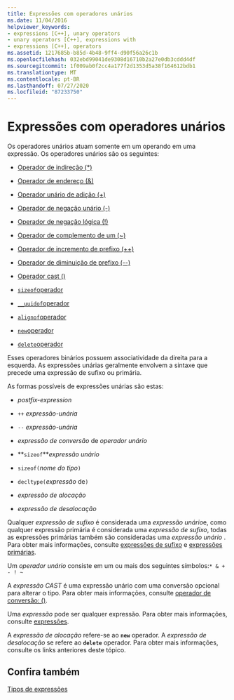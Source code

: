 ```yaml
---
title: Expressões com operadores unários
ms.date: 11/04/2016
helpviewer_keywords:
- expressions [C++], unary operators
- unary operators [C++], expressions with
- expressions [C++], operators
ms.assetid: 1217685b-b85d-4b48-9ff4-d90f56a26c1b
ms.openlocfilehash: 032ebd99041de9308d16710b2a27e0db3cddd4df
ms.sourcegitcommit: 1f009ab0f2cc4a177f2d1353d5a38f164612bdb1
ms.translationtype: MT
ms.contentlocale: pt-BR
ms.lasthandoff: 07/27/2020
ms.locfileid: "87233750"
---
```

# <a name="expressions-with-unary-operators"></a>Expressões com operadores unários

Os operadores unários atuam somente em um operando em uma expressão. Os operadores unários são os seguintes:

- [Operador de indireção (*)](../cpp/indirection-operator-star.md)

- [Operador de endereço (&)](../cpp/address-of-operator-amp.md)

- [Operador unário de adição (+)](../cpp/unary-plus-and-negation-operators-plus-and.md)

- [Operador de negação unário (-)](../cpp/unary-plus-and-negation-operators-plus-and.md)

- [Operador de negação lógica (!)](../cpp/logical-negation-operator-exclpt.md)

- [Operador de complemento de um (~)](../cpp/one-s-complement-operator-tilde.md)

- [Operador de incremento de prefixo (++)](../cpp/prefix-increment-and-decrement-operators-increment-and-decrement.md)

- [Operador de diminuição de prefixo (--)](../cpp/prefix-increment-and-decrement-operators-increment-and-decrement.md)

- [Operador cast ()](../cpp/cast-operator-parens.md)

- [`sizeof`operador](../cpp/sizeof-operator.md)

- [`__uuidof`operador](../cpp/uuidof-operator.md)

- [`alignof`operador](../cpp/alignof-operator.md)

- [`new`operador](../cpp/new-operator-cpp.md)

- [`delete`operador](../cpp/delete-operator-cpp.md)

Esses operadores binários possuem associatividade da direita para a esquerda. As expressões unárias geralmente envolvem a sintaxe que precede uma expressão de sufixo ou primária.

As formas possíveis de expressões unárias são estas:

- *postfix-expression*

- `++` *expressão-unária*

- `--` *expressão-unária*

- *expressão de conversão* de *operador unário*

- **`sizeof`***expressão unário*

- `sizeof(`*nome do tipo*`)`

- `decltype(`*expressão* de`)`

- *expressão de alocação*

- *expressão de desalocação*

Qualquer *expressão de sufixo* é considerada uma *expressão unário*e, como qualquer expressão primária é considerada uma *expressão de sufixo*, todas as expressões primárias também são consideradas uma *expressão unário* . Para obter mais informações, consulte [expressões de sufixo](../cpp/postfix-expressions.md) e [expressões primárias](../cpp/primary-expressions.md).

Um *operador unário* consiste em um ou mais dos seguintes símbolos:`* & + - ! ~`

A *expressão CAST* é uma expressão unário com uma conversão opcional para alterar o tipo. Para obter mais informações, consulte [operador de conversão: ()](../cpp/cast-operator-parens.md).

Uma *expressão* pode ser qualquer expressão. Para obter mais informações, consulte [expressões](../cpp/expressions-cpp.md).

A *expressão de alocação* refere-se ao **`new`** operador. A *expressão de desalocação* se refere ao **`delete`** operador. Para obter mais informações, consulte os links anteriores deste tópico.

## <a name="see-also"></a>Confira também

[Tipos de expressões](../cpp/types-of-expressions.md)
